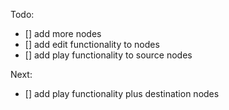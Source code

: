 Todo: 
- [] add more nodes
- [] add edit functionality to nodes
- [] add play functionality to source nodes

Next: 
- [] add play functionality plus destination nodes